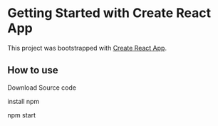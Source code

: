 # Getting Started with Create React App

This project was bootstrapped with [Create React App](https://github.com/facebook/create-react-app).

## How to use

Download Source code

install npm

npm start
